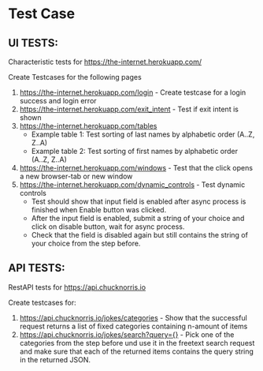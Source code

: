 # Test Case

## UI TESTS:
Characteristic tests for https://the-internet.herokuapp.com/ 

Create Testcases for the following pages
1. https://the-internet.herokuapp.com/login - Create testcase for a login success and login error
2. https://the-internet.herokuapp.com/exit_intent - Test if exit intent is shown
3. https://the-internet.herokuapp.com/tables  
    * Example table 1: Test sorting of last names by alphabetic order (A..Z, Z..A)    
    * Example table 2: Test sorting of first names by alphabetic order (A..Z, Z..A)
4. https://the-internet.herokuapp.com/windows - Test that the click opens a new browser-tab or new window
5. https://the-internet.herokuapp.com/dynamic_controls - Test dynamic controls
    * Test should show that input field is enabled after async process is finished when Enable button was clicked.
    * After the input field is enabled, submit a string of your choice and click on disable button, wait for async process. 
    * Check that the field is disabled again but still contains the string of your choice from the step before.

## API TESTS:
RestAPI tests for https://api.chucknorris.io 

Create testcases for:
1. https://api.chucknorris.io/jokes/categories - Show that the successful request returns a list of fixed categories containing n-amount of items
2. https://api.chucknorris.io/jokes/search?query={} - Pick one of the categories from the step before und use it in the freetext search request and make sure that each of the returned items contains the query string in the returned JSON.
